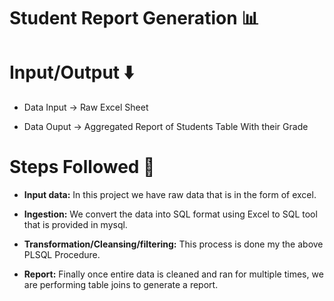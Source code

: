 # Student Report Generation 📊

# Input/Output ⬇️

* Data Input -> Raw Excel Sheet

* Data Ouput -> Aggregated Report of Students Table With their Grade

# Steps Followed 🚀

  * **Input data:** In this project we have raw data that is in the form of excel. 
  
  * **Ingestion:** We convert the data into SQL format using Excel to SQL tool that is provided in mysql. 
  
  * **Transformation/Cleansing/filtering:** This process is done my the above PLSQL Procedure.
  
  * **Report:** Finally once entire data is cleaned and ran for multiple times, we are performing table joins to generate a report.
  
